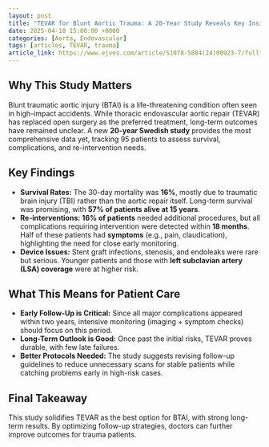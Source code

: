 ```yaml
---
layout: post
title: "TEVAR for Blunt Aortic Trauma: A 20-Year Study Reveals Key Insights"
date: 2025-04-18 15:00:00 +0000
categories: [Aorta, Endovascular]
tags: [articles, TEVAR, trauma]
article_link: https://www.ejves.com/article/S1078-5884(24)00923-7/fulltext
---
```


## **Why This Study Matters**  
Blunt traumatic aortic injury (BTAI) is a life-threatening condition often seen in high-impact accidents. While thoracic endovascular aortic repair (TEVAR) has replaced open surgery as the preferred treatment, long-term outcomes have remained unclear. A new **20-year Swedish study** provides the most comprehensive data yet, tracking 95 patients to assess survival, complications, and re-intervention needs.  

## **Key Findings**  
- **Survival Rates:** The 30-day mortality was **16%**, mostly due to traumatic brain injury (TBI) rather than the aortic repair itself. Long-term survival was promising, with **57% of patients alive at 15 years**.  
- **Re-interventions:** **16% of patients** needed additional procedures, but all complications requiring intervention were detected within **18 months**. Half of these patients had **symptoms** (e.g., pain, claudication), highlighting the need for close early monitoring.  
- **Device Issues:** Stent graft infections, stenosis, and endoleaks were rare but serious. Younger patients and those with **left subclavian artery (LSA) coverage** were at higher risk.  

## **What This Means for Patient Care**  
- **Early Follow-Up is Critical:** Since all major complications appeared within two years, intensive monitoring (imaging + symptom checks) should focus on this period.  
- **Long-Term Outlook is Good:** Once past the initial risks, TEVAR proves durable, with few late failures.  
- **Better Protocols Needed:** The study suggests revising follow-up guidelines to reduce unnecessary scans for stable patients while catching problems early in high-risk cases.  

## **Final Takeaway**  
This study solidifies TEVAR as the best option for BTAI, with strong long-term results. By optimizing follow-up strategies, doctors can further improve outcomes for trauma patients.  
